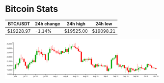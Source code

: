 # Bitcoin Stats

BTC/USDT|24h change|24h high|24h low|
|---|---|---|---|
|$19228.97|-1.14%|$19525.00|$19098.21|

<img src="./chart.svg">
